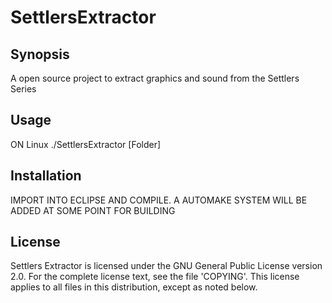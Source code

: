 SettlersExtractor
=================

Synopsis
--------

A open source project to extract graphics and sound from the Settlers Series

Usage
-----
ON Linux
./SettlersExtractor [Folder]

Installation
------------

IMPORT INTO ECLIPSE AND COMPILE.
A AUTOMAKE SYSTEM WILL BE ADDED AT SOME POINT FOR BUILDING

License
-------

Settlers Extractor is licensed under the GNU General Public License version 2.0. For
the complete license text, see the file 'COPYING'. This license applies
to all files in this distribution, except as noted below.